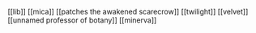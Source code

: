 [[lib]]
[[mica]]
[[patches the awakened scarecrow]]
[[twilight]]
[[velvet]]
[[unnamed professor of botany]]
[[minerva]]

